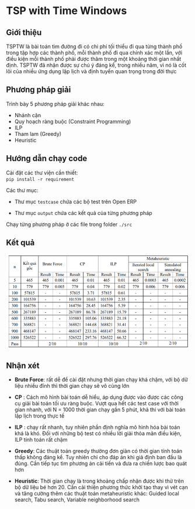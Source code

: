 # TSP with Time Windows

## Giới thiệu

TSPTW là bài toán tìm đường đi 
có chi phí tối thiểu đi qua từng thành phố trong tập hợp các thành phố, mỗi thành phố đi qua chính xác một lần, với điều kiện mỗi thành phố phải được thăm trong một khoảng thời gian nhất định. TSPTW đã nhận được sự chú ý đáng kể, trong nhiều năm, vì nó là cốt lõi của nhiều ứng dụng lập lịch và định tuyến quan trọng trong đời thực

## Phương pháp giải
Trình bày 5 phương pháp giải khác nhau:
* Nhánh cận
* Quy hoạch ràng buộc (Constraint Programming)
* ILP
* Tham lam (Greedy)
* Heuristic


## Hướng dẫn chạy code
Cài đặt các thư viện cần thiết:\
`pip install -r requirement`

Các thư mục:
* Thư mục `testcase` chứa các bộ test trên Open ERP

* Thư mục `output` chứa các kết quả của từng phương pháp

Chạy từng phương pháp ở các file trong folder `./src`

## Kết quả
![Alt text](result/result.png)

## Nhận xét
* **Brute Force**: rất dễ để cài đặt nhưng thời gian chạy khá chậm, với bộ dữ liệu nhiều đỉnh thì thời gian chạy sẽ vô cùng lớn

* **CP** : Cách mô hình bài toán dễ hiểu, áp dụng được vào được các công cụ giải bài toán tối ưu ràng buộc. Vượt qua hết các test case với thời gian nhanh, với N = 1000 thời gian chạy gần 5 phút, khả thi với bài toán lập lịch trong thực tế

* **ILP** : chạy rất nhanh, tuy nhiên phần định nghĩa mô hình hóa bài toán khá là khó. Đối với những bộ test có nhiều lời giải thỏa mãn điều kiện, ILP tính toán rất chậm

* **Greedy**: Các thuật toán greedy thường đơn giản có thời gian tính toán thấp không đáng kể. Tuy nhiên chỉ cho đáp án khi giả định ban đầu là đúng. Cần tiếp tục tìm phương án cải tiến và đưa ra chiến lược bao quát hơn

* **Heuristic**: Thời gian chạy là trong khoảng chấp nhận được khi thử trên bộ dữ liệu bé hơn 20. Cần cải thiện phương thức khởi tạo thay vì vét cạn và tăng cường thêm các thuật toán metaheuristic khác: Guided local search, Tabu search, Variable neighborhood search